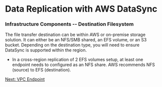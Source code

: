 # Data Replication with AWS DataSync

### Infrastructure Components -- Destination Filesystem

The file transfer destination can be within AWS or on-premise storage solution. It can either be an NFS/SMB shared, an EFS volume, or an S3 bucket. Depending on the destination type, you will need to ensure DataSync is supported within the region.

- In a cross-region replication of 2 EFS volumes setup, at least one endpoint needs to configured as an NFS share. AWS recommends NFS (source) to EFS (destination).

[Next: VPC Endpoint](/docs/vpc_endpoint.md)
